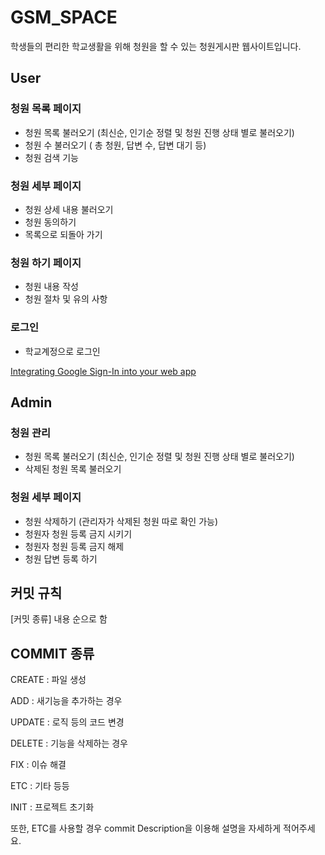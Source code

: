 # GSM_SPACE

학생들의 편리한 학교생활을 위해 청원을 할 수 있는 청원게시판 웹사이트입니다.

## User

### 청원 목록 페이지

- 청원 목록 불러오기 (최신순, 인기순 정렬 및 청원 진행 상태 별로 불러오기)
- 청원 수 불러오기 ( 총 청원, 답변 수, 답변 대기 등)
- 청원 검색 기능

### 청원 세부 페이지

- 청원 상세 내용 불러오기
- 청원 동의하기
- 목록으로 되돌아 가기

### 청원 하기 페이지

- 청원 내용 작성
- 청원 절차 및 유의 사항

### 로그인

- 학교계정으로 로그인

[Integrating Google Sign-In into your web app](https://developers.google.com/identity/sign-in/web/sign-in)

## Admin

### 청원 관리

- 청원 목록 불러오기 (최신순, 인기순 정렬 및 청원 진행 상태 별로 불러오기)
- 삭제된 청원 목록 불러오기

### 청원 세부 페이지

- 청원 삭제하기 (관리자가 삭제된 청원 따로 확인 가능)
- 청원자 청원 등록 금지 시키기
- 청원자 청원 등록 금지 해제
- 청원 답변 등록 하기


## 커밋 규칙

[커밋 종류] 내용 순으로 함
 
## COMMIT 종류
CREATE : 파일 생성

ADD : 새기능을 추가하는 경우

UPDATE : 로직 등의 코드 변경

DELETE : 기능을 삭제하는 경우

FIX : 이슈 해결

ETC : 기타 등등

INIT : 프로젝트 초기화

또한, ETC를 사용할 경우 commit Description을 이용해 설명을 자세하게 적어주세요.
